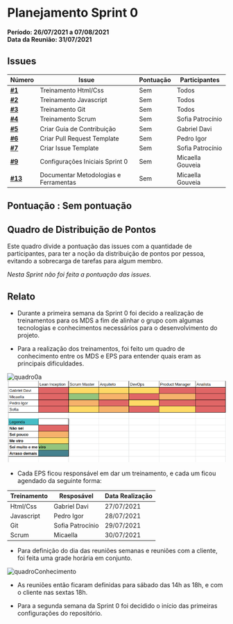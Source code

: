# Planejamento Sprint 0

**Período: 26/07/2021 a 07/08/2021**<br>
**Data da Reunião: 31/07/2021**

## Issues

| Número | Issue | Pontuação | Participantes |
|--------|-------|-----------|---------------|
| [**#1**](https://github.com/fga-eps-mds/2021.1-Linguas-Indigenas-Docs/issues/1) | Treinamento Html/Css | Sem | Todos |
| [**#2**](https://github.com/fga-eps-mds/2021.1-Linguas-Indigenas-Docs/issues/2) | Treinamento Javascript | Sem | Todos |
| [**#3**](https://github.com/fga-eps-mds/2021.1-Linguas-Indigenas-Docs/issues/3) | Treinamento Git | Sem | Todos |
| [**#4**](https://github.com/fga-eps-mds/2021.1-Linguas-Indigenas-Docs/issues/4) | Treinamento Scrum | Sem | Sofia Patrocínio |
| [**#5**](https://github.com/fga-eps-mds/2021.1-Linguas-Indigenas-Docs/issues/5) | Criar Guia de Contribuição | Sem | Gabriel Davi |
| [**#6**](https://github.com/fga-eps-mds/2021.1-Linguas-Indigenas-Docs/issues/6) | Criar Pull Request Template | Sem | Pedro Igor |
| [**#7**](https://github.com/fga-eps-mds/2021.1-Linguas-Indigenas-Docs/issues/7) | Criar Issue Template | Sem | Sofia Patrocínio |
| [**#9**](https://github.com/fga-eps-mds/2021.1-Linguas-Indigenas-Docs/issues/9) | Configurações Iniciais Sprint 0 | Sem | Micaella Gouveia |
| [**#13**](https://github.com/fga-eps-mds/2021.1-Linguas-Indigenas-Docs/issues/13) | Documentar Metodologias e Ferramentas | Sem | Micaella Gouveia |


## Pontuação : Sem pontuação

## Quadro de Distribuição de Pontos

Este quadro divide a pontuação das issues com a quantidade de participantes, para ter a noção da distribuição de pontos por pessoa, evitando a sobrecarga de tarefas para algum membro.

_Nesta Sprint não foi feita a pontuação das issues._

## Relato

- Durante a primeira semana da Sprint 0 foi decido a realização de treinamentos para os MDS a fim de alinhar o grupo com algumas tecnologias e conhecimentos necessários para o desenvolvimento do projeto.

- Para a realização dos treinamentos, foi feito um quadro de conhecimento entre os MDS e EPS para entender quais eram as principais dificuldades.

![quadro0a](../../img/quadroConhecimento/quadro0a.png)
![quadro0a](../../img/quadroConhecimento/Equadro0.png)

- Cada EPS ficou responsável em dar um treinamento, e cada um ficou agendado da seguinte forma:

| Treinamento | Resposável | Data Realização |
|-------------|------------|-----------------|
| Html/Css | Gabriel Davi | 27/07/2021 |
| Javascript | Pedro Igor | 28/07/2021 |
| Git | Sofia Patrocínio| 29/07/2021 |
| Scrum | Micaella | 30/07/2021 |

- Para definição do dia das reuniões semanas e reuniões com a cliente, foi feita uma grade horária em conjunto.

![quadroConhecimento](../../img/gradeHoraria.png)

- As reuniões então ficaram definidas para sábado das 14h as 18h, e com o cliente nas sextas 18h.

- Para a segunda semana da Sprint 0 foi decidido o início das primeiras configurações do repositório.
